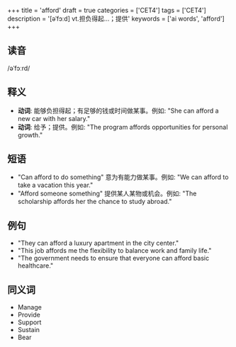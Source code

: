 +++
title = 'afford'
draft = true
categories = ['CET4']
tags = ['CET4']
description = '[əˈfɔːd] vt.担负得起…；提供'
keywords = ['ai words', 'afford']
+++

## 读音
/əˈfɔːrd/

## 释义
- **动词**: 能够负担得起；有足够的钱或时间做某事。例如: "She can afford a new car with her salary."
- **动词**: 给予；提供。例如: "The program affords opportunities for personal growth."

## 短语
- "Can afford to do something" 意为有能力做某事。例如: "We can afford to take a vacation this year."
- "Afford someone something" 提供某人某物或机会。例如: "The scholarship affords her the chance to study abroad."

## 例句
- "They can afford a luxury apartment in the city center."
- "This job affords me the flexibility to balance work and family life."
- "The government needs to ensure that everyone can afford basic healthcare."

## 同义词
- Manage
- Provide
- Support
- Sustain
- Bear
